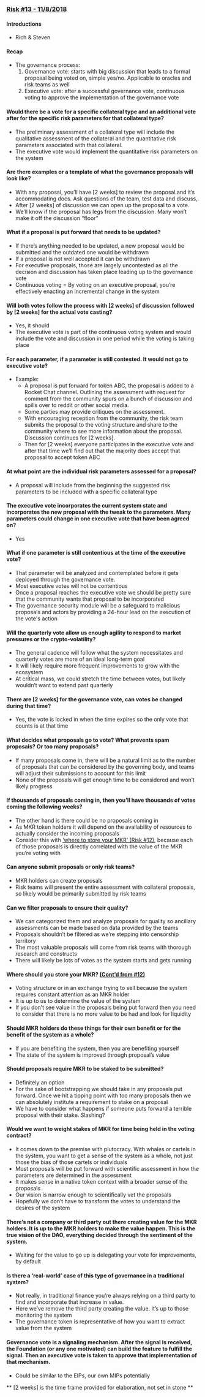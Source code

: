 ### [Risk #13 - 11/8/2018](https://www.youtube.com/watch?v=rtiyNjiO1N0)
#### Introductions
* Rich & Steven

#### Recap
* The governance process: 
    1. Governance vote: starts with big discussion that leads to a formal proposal being voted on, simple yes/no. Applicable to oracles and risk teams as well
    2. Executive vote: after a successful governance vote, continuous voting to approve the implementation of the governance vote

#### Would there be a vote for a specific collateral type and an additional vote after for the specific risk parameters for that collateral type?
* The preliminary assessment of a collateral type will include the qualitative assessment of the collateral and the quantitative risk parameters associated with that collateral.
* The executive vote would implement the quantitative risk parameters on the system

#### Are there examples or a template of what the governance proposals will look like?
* With any proposal, you’ll have [2 weeks] to review the proposal and it’s accommodating docs. Ask questions of the team, test data and discuss,.
* After [2 weeks] of discussion we can open up the proposal to a vote.
* We’ll know if the proposal has legs from the discussion. Many won’t make it off the discussion “floor”

#### What if a proposal is put forward that needs to be updated?
* If there’s anything needed to be updated, a new proposal would be submitted and the outdated one would be withdrawn
* If a proposal is not well accepted it can be withdrawn
* For executive proposals, those are largely uncontested as all the decision and discussion has taken place leading up to the governance vote
* Continuous voting = By voting on an executive proposal, you’re effectively enacting an incremental change in the system

#### Will both votes follow the process with [2 weeks] of discussion followed by [2 weeks] for the actual vote casting?
* Yes, it should
* The executive vote is part of the continuous voting system and would include the vote and discussion in one period while the voting is taking place

#### For each parameter, if a parameter is still contested. It would not go to executive vote?
* Example:
    * A proposal is put forward for token ABC, the proposal is added to a Rocket Chat channel. Outlining the assessment with request for comment from the community spurs on a bunch of discussion and spills over to reddit or other social media. 
    * Some parties may provide critiques on the assessment.
    * With encouraging reception from the community, the risk team submits the proposal to the voting structure and share to the community where to see more information about the proposal. Discussion continues for [2 weeks].
    * Then for [2 weeks] everyone participates in the executive vote and after that time we’ll find out that the majority does accept that proposal to accept token ABC

#### At what point are the individual risk parameters assessed for a proposal?
* A proposal will include from the beginning the suggested risk parameters to be included with a specific collateral type

#### The executive vote incorporates the current system state and incorporates the new proposal with the tweak to the parameters. Many parameters could change in one executive vote that have been agreed on?
* Yes

#### What if one parameter is still contentious at the time of the executive vote?
* That parameter will be analyzed and contemplated before it gets deployed through the governance vote. 
* Most executive votes will not be contentious
* Once a proposal reaches the executive vote we should be pretty sure that the community wants that proposal to be incorporated
* The governance security module will be a safeguard to malicious proposals and actors by providing a 24-hour lead on the execution of the vote's action

#### Will the quarterly vote allow us enough agility to respond to market pressures or the crypto-volatility?
* The general cadence will follow what the system necessitates and quarterly votes are more of an ideal long-term goal
* It will likely require more frequent improvements to grow with the ecosystem
* At critical mass, we could stretch the time between votes, but likely wouldn’t want to extend past quarterly

#### There are [2 weeks] for the governance vote, can votes be changed during that time?
* Yes, the vote is locked in when the time expires so the only vote that counts is at that time

#### What decides what proposals go to vote? What prevents spam proposals? Or too many proposals?
* If many proposals come in, there will be a natural limit as to the number of proposals that can be considered by the governing body, and teams will adjust their submissions to account for this limit
* None of the proposals will get enough time to be considered and won’t likely progress

#### If thousands of proposals coming in, then you’ll have thousands of votes coming the following weeks?
* The other hand is there could be no proposals coming in
* As MKR token holders it will depend on the availability of resources to actually consider the incoming proposals
* Consider this with [‘where to store your MKR’ (Risk #12)](https://github.com/scottrepreneur/maker-minutes/blob/master/risk_12.md#where-should-you-hold-your-mkr-tokens), because each of those proposals is directly correlated with the value of the MKR you’re voting with

#### Can anyone submit proposals or only risk teams?
* MKR holders can create proposals
* Risk teams will present the entire assessment with collateral proposals, so likely would be primarily submitted by risk teams

#### Can we filter proposals to ensure their quality?
* We can categorized them and analyze proposals for quality so ancillary assessments can be made based on data provided by the teams
* Proposals shouldn’t be filtered as we’re stepping into censorship territory
* The most valuable proposals will come from risk teams with thorough research and constructs
* There will likely be lots of votes as the system starts and gets running

#### Where should you store your MKR? [(Cont’d from #12)](https://github.com/scottrepreneur/maker-minutes/blob/master/risk_12.md#where-should-you-hold-your-mkr-tokens)
* Voting structure or in an exchange trying to sell because the system requires constant attention as an MKR holder
* It is up to us to determine the value of the system
* If you don’t see value in the proposals being put forward then you need to consider that there is no more value to be had and look for liquidity

#### Should MKR holders do these things for their own benefit or for the benefit of the system as a whole?
* If you are benefiting the system, then you are benefiting yourself
* The state of the system is improved through proposal’s value

#### Should proposals require MKR to be staked to be submitted?
* Definitely an option
* For the sake of bootstrapping we should take in any proposals put forward. Once we hit a tipping point with too many proposals then we can absolutely institute a requirement to stake on a proposal
* We have to consider what happens if someone puts forward a terrible proposal with their stake. Slashing?

#### Would we want to weight stakes of MKR for time being held in the voting contract?
* It comes down to the premise with plutocracy. With whales or cartels in the system, you want to get a sense of the system as a whole, not just those the bias of those cartels or individuals
* Most proposals will be put forward with scientific assessment in how the parameters are determined in the assessment
* It makes sense in a native token context with a broader sense of the proposals
* Our vision is narrow enough to scientifically vet the proposals
* Hopefully we don’t have to transform the votes to understand the desires of the system

#### There’s not a company or third party out there creating value for the MKR holders. It is up to the MKR holders to make the value happen. This is the true vision of the DAO, everything decided through the sentiment of the system.
* Waiting for the value to go up is delegating your vote for improvements, by default

#### Is there a ‘real-world’ case of this type of governance in a traditional system?
* Not really, in traditional finance you’re always relying on a third party to find and incorporate that increase in value.
* Here we’ve remove the third party creating the value. It’s up to those monitoring the system
* The governance token is representative of how you want to extract value from the system

#### Governance vote is a signaling mechanism. After the signal is received, the Foundation (or any one motivated) can build the feature to fulfill the signal. Then an executive vote is taken to approve that implementation of that mechanism.
* Could be similar to the EIPs, our own MIPs potentially

** [2 weeks] is the time frame provided for elaboration, not set in stone **

